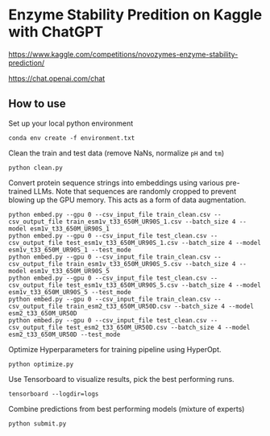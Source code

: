 # Enzyme Stability Predition on Kaggle with ChatGPT

https://www.kaggle.com/competitions/novozymes-enzyme-stability-prediction/

https://chat.openai.com/chat


## How to use

Set up your local python environment
```
conda env create -f environment.txt
```

Clean the train and test data (remove NaNs, normalize `pH` and `tm`)
```
python clean.py
```

Convert protein sequence strings into embeddings using various pre-trained LLMs. Note that sequences are randomly cropped to prevent blowing up the GPU memory. This acts as a form of data augmentation.
```
python embed.py --gpu 0 --csv_input_file train_clean.csv --csv_output_file train_esm1v_t33_650M_UR90S_1.csv --batch_size 4 --model esm1v_t33_650M_UR90S_1
python embed.py --gpu 0 --csv_input_file test_clean.csv --csv_output_file test_esm1v_t33_650M_UR90S_1.csv --batch_size 4 --model esm1v_t33_650M_UR90S_1 --test_mode
python embed.py --gpu 0 --csv_input_file train_clean.csv --csv_output_file train_esm1v_t33_650M_UR90S_5.csv --batch_size 4 --model esm1v_t33_650M_UR90S_5
python embed.py --gpu 0 --csv_input_file test_clean.csv --csv_output_file test_esm1v_t33_650M_UR90S_5.csv --batch_size 4 --model esm1v_t33_650M_UR90S_5 --test_mode
python embed.py --gpu 0 --csv_input_file train_clean.csv --csv_output_file train_esm2_t33_650M_UR50D.csv --batch_size 4 --model esm2_t33_650M_UR50D
python embed.py --gpu 0 --csv_input_file test_clean.csv --csv_output_file test_esm2_t33_650M_UR50D.csv --batch_size 4 --model esm2_t33_650M_UR50D --test_mode
```

Optimize Hyperparameters for training pipeline using HyperOpt.
```
python optimize.py
```

Use Tensorboard to visualize results, pick the best performing runs.
```
tensorboard --logdir=logs
```

Combine predictions from best performing models (mixture of experts)
```
python submit.py
```

